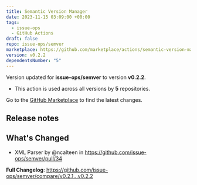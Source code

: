 ```yaml
---
title: Semantic Version Manager
date: 2023-11-15 03:09:00 +00:00
tags:
  - issue-ops
  - GitHub Actions
draft: false
repo: issue-ops/semver
marketplace: https://github.com/marketplace/actions/semantic-version-manager
version: v0.2.2
dependentsNumber: "5"
---
```



Version updated for **issue-ops/semver** to version **v0.2.2**.
- This action is used across all versions by **5** repositories.

Go to the [GitHub Marketplace](https://github.com/marketplace/actions/semantic-version-manager) to find the latest changes.

## Release notes

## What's Changed
* XML Parser by @ncalteen in https://github.com/issue-ops/semver/pull/34


**Full Changelog**: https://github.com/issue-ops/semver/compare/v0.2.1...v0.2.2
